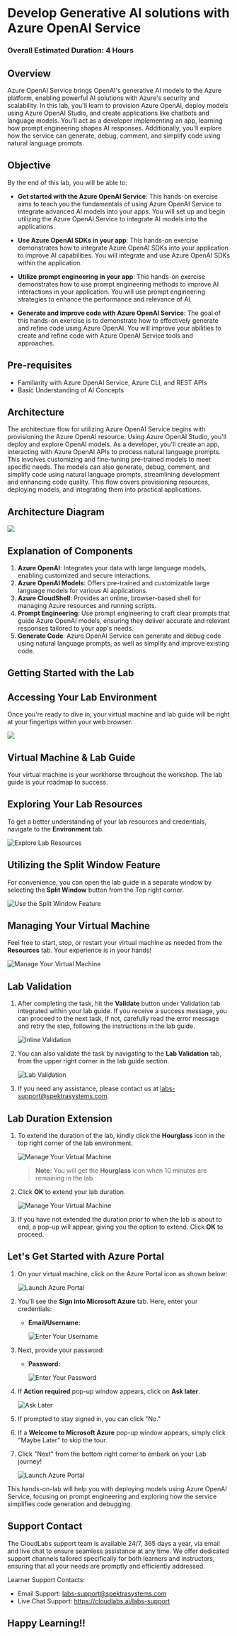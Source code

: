 # Develop Generative AI solutions with Azure OpenAI Service

### Overall Estimated Duration: 4 Hours

## Overview

Azure OpenAI Service brings OpenAI's generative AI models to the Azure platform, enabling powerful AI solutions with Azure's security and scalability. In this lab, you'll learn to provision Azure OpenAI, deploy models using Azure OpenAI Studio, and create applications like chatbots and language models. You'll act as a developer implementing an app, learning how prompt engineering shapes AI responses. Additionally, you'll explore how the service can generate, debug, comment, and simplify code using natural language prompts.

## Objective

By the end of this lab, you will be able to:

- **Get started with the Azure OpenAI Service**: This hands-on exercise aims to teach you the fundamentals of using Azure OpenAI Service to integrate advanced AI models into your apps. You will set up and begin utilizing the Azure OpenAI Service to integrate AI models into the applications.

- **Use Azure OpenAI SDKs in your app**: This hands-on exercise demonstrates how to integrate Azure OpenAI SDKs into your application to improve AI capabilities. You will integrate and use Azure OpenAI SDKs within the application.

- **Utilize prompt engineering in your app**: This hands-on exercise demonstrates how to use prompt engineering methods to improve AI interactions in your application. You will use prompt engineering strategies to enhance the performance and relevance of AI.

- **Generate and improve code with Azure OpenAI Service**: The goal of this hands-on exercise is to demonstrate how to effectively generate and refine code using Azure OpenAI. You will improve your abilities to create and refine code with Azure OpenAI Service tools and approaches.
  
## Pre-requisites

- Familiarity with Azure OpenAI Service, Azure CLI, and REST APIs
- Basic Understanding of AI Concepts

## Architecture

The architecture flow for utilizing Azure OpenAI Service begins with provisioning the Azure OpenAI resource. Using Azure OpenAI Studio, you'll deploy and explore OpenAI models. As a developer, you'll create an app, interacting with Azure OpenAI APIs to process natural language prompts. This involves customizing and fine-tuning pre-trained models to meet specific needs. The models can also generate, debug, comment, and simplify code using natural language prompts, streamlining development and enhancing code quality. This flow covers provisioning resources, deploying models, and integrating them into practical applications.

## Architecture Diagram

   ![](../media/ARCH.PNG)

## Explanation of Components

1. **Azure OpenAI**: Integrates your data with large language models, enabling customized and secure interactions.
1. **Azure OpenAI Models**: Offers pre-trained and customizable large language models for various AI applications.
1. **Azure CloudShell**: Provides an online, browser-based shell for managing Azure resources and running scripts.
1. **Prompt Engineering**: Use prompt engineering to craft clear prompts that guide Azure OpenAI models, ensuring they deliver accurate and relevant responses tailored to your app's needs.
1. **Generate Code**: Azure OpenAI Service can generate and debug code using natural language prompts, as well as simplify and improve existing code.

## Getting Started with the Lab
 
## Accessing Your Lab Environment
 
Once you're ready to dive in, your virtual machine and lab guide will be right at your fingertips within your web browser.

   ![](../media/labguide-1.png)

## Virtual Machine & Lab Guide
 
Your virtual machine is your workhorse throughout the workshop. The lab guide is your roadmap to success.
 
## Exploring Your Lab Resources
 
To get a better understanding of your lab resources and credentials, navigate to the **Environment** tab.
 
   ![Explore Lab Resources](../media/env-1.png)
 
## Utilizing the Split Window Feature
 
For convenience, you can open the lab guide in a separate window by selecting the **Split Window** button from the Top right corner.
 
 ![Use the Split Window Feature](../media/spl.png)
 
## Managing Your Virtual Machine
 
Feel free to start, stop, or restart your virtual machine as needed from the **Resources** tab. Your experience is in your hands!
 
![Manage Your Virtual Machine](../media/res.png)

## Lab Validation

1. After completing the task, hit the **Validate** button under Validation tab integrated within your lab guide. If you receive a success message, you can proceed to the next task, if not, carefully read the error message and retry the step, following the instructions in the lab guide.

   ![Inline Validation](../media/inline-validation.png)

1. You can also validate the task by navigating to the **Lab Validation** tab, from the upper right corner in the lab guide section.

   ![Lab Validation](../media/lab-validation.png)

1. If you need any assistance, please contact us at labs-support@spektrasystems.com.

## Lab Duration Extension

1. To extend the duration of the lab, kindly click the **Hourglass** icon in the top right corner of the lab environment. 

    ![Manage Your Virtual Machine](../media/gext.png)

    >**Note:** You will get the **Hourglass** icon when 10 minutes are remaining in the lab.

2. Click **OK** to extend your lab duration.
 
   ![Manage Your Virtual Machine](../media/gext2.png)

3. If you have not extended the duration prior to when the lab is about to end, a pop-up will appear, giving you the option to extend. Click **OK** to proceed.

## Let's Get Started with Azure Portal

1. On your virtual machine, click on the Azure Portal icon as shown below:

   ![Launch Azure Portal](../media/sc900-image(1).png)
   
1. You'll see the **Sign into Microsoft Azure** tab. Here, enter your credentials:
 
   - **Email/Username:** <inject key="AzureAdUserEmail"></inject>
 
       ![Enter Your Username](../media/sc900-image-1.png)
 
1. Next, provide your password:
 
   - **Password:** <inject key="AzureAdUserPassword"></inject>
 
       ![Enter Your Password](../media/sc900-image-2.png)

1. If **Action required** pop-up window appears, click on **Ask later**.

   ![Ask Later](../media/ask-later-01.png)
    
1. If prompted to stay signed in, you can click "No."
 
1. If a **Welcome to Microsoft Azure** pop-up window appears, simply click "Maybe Later" to skip the tour.

1. Click "Next" from the bottom right corner to embark on your Lab journey!

   ![Launch Azure Portal](../media/sc900-image(3).png)

This hands-on-lab will help you with deploying models using Azure OpenAI Service, focusing on prompt engineering and exploring how the service simplifies code generation and debugging.

## Support Contact

The CloudLabs support team is available 24/7, 365 days a year, via email and live chat to ensure seamless assistance at any time. We offer dedicated support channels tailored specifically for both learners and instructors, ensuring that all your needs are promptly and efficiently addressed.

Learner Support Contacts:

- Email Support: labs-support@spektrasystems.com
- Live Chat Support: https://cloudlabs.ai/labs-support

## Happy Learning!!

